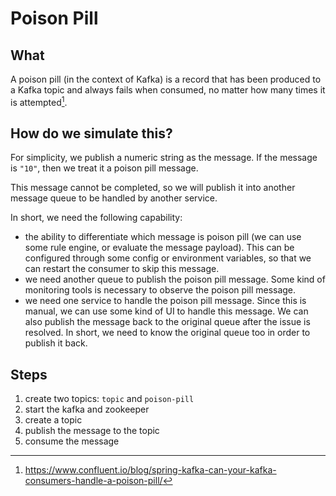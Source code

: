 # Poison Pill

## What

A poison pill (in the context of Kafka) is a record that has been produced to a Kafka topic and always fails when consumed, no matter how many times it is attempted[^1].

[^1]: https://www.confluent.io/blog/spring-kafka-can-your-kafka-consumers-handle-a-poison-pill/


## How do we simulate this?


For simplicity, we publish a numeric string as the message. If the message is `"10"`, then we treat it a poison pill message.

This message cannot be completed, so we will publish it into another message queue to be handled by another service.


In short, we need the following capability:
- the ability to differentiate which message is poison pill (we can use some rule engine, or evaluate the message payload). This can be configured through some config or environment variables, so that we can restart the consumer to skip this message.
- we need another queue to publish the poison pill message. Some kind of monitoring tools is necessary to observe the poison pill message.
- we need one service to handle the poison pill message. Since this is manual, we can use some kind of UI to handle this message. We can also publish the message back to the original queue after the issue is resolved. In short, we need to know the original queue too in order to publish it back.



## Steps


1. create two topics: `topic` and `poison-pill`
2. start the kafka and zookeeper
3. create a topic
4. publish the message to the topic
5. consume the message
